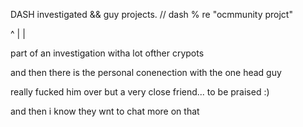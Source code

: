 DASH investigated && guy projects.  // dash  % re "ocmmunity projct"

^
|
|

part of an investigation witha lot ofther crypots 

and then there is the personal conenection with the one head guy 

really fucked him over but a very close friend... to be praised :)



and then i know they wnt to chat more on that 